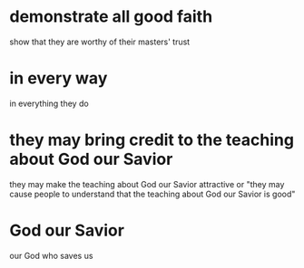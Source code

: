
# demonstrate all good faith
show that they are worthy of their masters' trust

# in every way
in everything they do

# they may bring credit to the teaching about God our Savior
they may make the teaching about God our Savior attractive or "they may cause people to understand that the teaching about God our Savior is good"

# God our Savior
our God who saves us